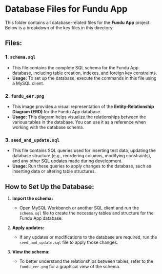 # Database Files for Fundu App

This folder contains all database-related files for the **Fundu App** project. Below is a breakdown of the key files in this directory:

## Files:

### 1. **`schema.sql`**
   - This file contains the complete SQL schema for the Fundu App database, including table creation, indexes, and foreign key constraints.
   - **Usage:** To set up the database, execute the commands in this file using a MySQL client.

### 2. **`fundu_eer.png`**
   - This image provides a visual representation of the **Entity-Relationship Diagram (ERD)** for the Fundu App database.
   - **Usage:** This diagram helps visualize the relationships between the various tables in the database. You can use it as a reference when working with the database schema.

### 3. **`seed_and_update.sql`**
   - This file contains SQL queries used for inserting test data, updating the database structure (e.g., reordering columns, modifying constraints), and any other SQL updates made during development.
   - **Usage:** Run these queries to apply changes to the database, such as inserting data or altering table structures.

## How to Set Up the Database:

1. **Import the schema:**
   - Open MySQL Workbench or another SQL client and run the `schema.sql` file to create the necessary tables and structure for the Fundu App database.

2. **Apply updates:**
   - If any updates or modifications to the database are required, run the `seed_and_update.sql` file to apply those changes.

3. **View the schema:**
   - To better understand the relationships between tables, refer to the `fundu_eer.png` for a graphical view of the schema.
